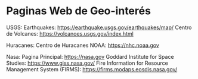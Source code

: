 # Paginas Web de Geo-interés

USGS: 
Earthquakes: https://earthquake.usgs.gov/earthquakes/map/
Centro de Volcanes: https://volcanoes.usgs.gov/index.html 

Huracanes: 
Centro de Huracanes NOAA: https://nhc.noaa.gov

Nasa:
Pagina Principal: https://nasa.gov
Goddard Institute for Space Studies: https://www.giss.nasa.gov/
Fire Information for Resource Management System (FIRMS): https://firms.modaps.eosdis.nasa.gov/